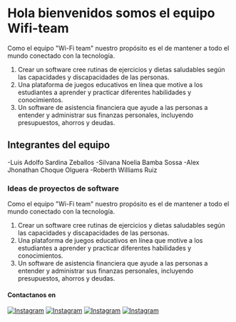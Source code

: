 # Hola bienvenidos somos el equipo Wifi-team

Como el equipo "Wi-Fi team" nuestro propósito es el de mantener a todo el mundo conectado con la tecnología.
1. Crear un software cree rutinas de ejercicios y dietas saludables según las capacidades y discapacidades de las personas.
2. Una plataforma de juegos educativos en línea que motive a los estudiantes a aprender y practicar diferentes habilidades y conocimientos.
3. Un software de asistencia financiera que ayude a las personas a entender y administrar sus finanzas personales, incluyendo presupuestos, ahorros y deudas.

## Integrantes del equipo
-Luis Adolfo Sardina Zeballos
-Silvana Noelia Bamba Sossa
-Alex Jhonathan Choque Olguera
-Roberth Williams Ruiz

### Ideas de proyectos de software
Como el equipo "Wi-Fi team" nuestro propósito es el de mantener a todo el mundo conectado con la tecnología.
1. Crear un software cree rutinas de ejercicios y dietas saludables según las capacidades y discapacidades de las personas.
2. Una plataforma de juegos educativos en línea que motive a los estudiantes a aprender y practicar diferentes habilidades y conocimientos.
3. Un software de asistencia financiera que ayude a las personas a entender y administrar sus finanzas personales, incluyendo presupuestos, ahorros y deudas.
#### Contactanos en
[![Instagram](https://img.shields.io/badge/IG-@Luis_Sardina-black.svg?style=flat)](https://www.instagram.com/luis_sardina_)
[![Instagram](https://img.shields.io/badge/IG-@Silvana_Noelia-purple.svg?style=flat)](https://www.instagram.com/jh_silvi)
[![Instagram](https://img.shields.io/badge/FB-@Alex_Choque-blue.svg?style=flat)](https://www.Facebook.com/alex.choqueolguera.98)
[![Instagram](https://img.shields.io/badge/IG-@Roberth_Williams-yellow.svg?style=flat)](https://www.instagram.com/roberthwrc3a)
